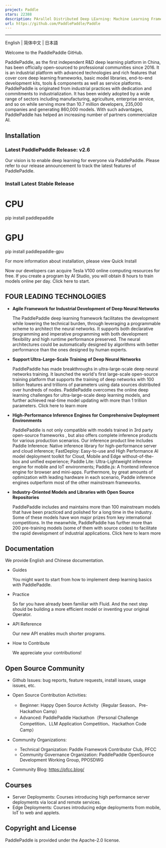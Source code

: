 ```yaml
---
project: Paddle
stars: 22388
description: PArallel Distributed Deep LEarning: Machine Learning Framework from Industrial Practice （『飞桨』核心框架，深度学习&机器学习高性能单机、分布式训练和跨平台部署）
url: https://github.com/PaddlePaddle/Paddle
---
```


* * *

English | 简体中文 | 日本語

Welcome to the PaddlePaddle GitHub.

PaddlePaddle, as the first independent R&D deep learning platform in China, has been officially open-sourced to professional communities since 2016. It is an industrial platform with advanced technologies and rich features that cover core deep learning frameworks, basic model libraries, end-to-end development kits, tools & components as well as service platforms. PaddlePaddle is originated from industrial practices with dedication and commitments to industrialization. It has been widely adopted by a wide range of sectors including manufacturing, agriculture, enterprise service, and so on while serving more than 10.7 million developers, 235,000 companies and generating 860,000 models. With such advantages, PaddlePaddle has helped an increasing number of partners commercialize AI.

Installation
------------

### Latest PaddlePaddle Release: v2.6

Our vision is to enable deep learning for everyone via PaddlePaddle. Please refer to our release announcement to track the latest features of PaddlePaddle.

### Install Latest Stable Release

# CPU
pip install paddlepaddle
# GPU
pip install paddlepaddle-gpu

For more information about installation, please view Quick Install

Now our developers can acquire Tesla V100 online computing resources for free. If you create a program by AI Studio, you will obtain 8 hours to train models online per day. Click here to start.

FOUR LEADING TECHNOLOGIES
-------------------------

-   **Agile Framework for Industrial Development of Deep Neural Networks**
    
    The PaddlePaddle deep learning framework facilitates the development while lowering the technical burden, through leveraging a programmable scheme to architect the neural networks. It supports both declarative programming and imperative programming with both development flexibility and high runtime performance preserved. The neural architectures could be automatically designed by algorithms with better performance than the ones designed by human experts.
    
-   **Support Ultra-Large-Scale Training of Deep Neural Networks**
    
    PaddlePaddle has made breakthroughs in ultra-large-scale deep neural networks training. It launched the world's first large-scale open-source training platform that supports the training of deep networks with 100 billion features and trillions of parameters using data sources distributed over hundreds of nodes. PaddlePaddle overcomes the online deep learning challenges for ultra-large-scale deep learning models, and further achieved real-time model updating with more than 1 trillion parameters. Click here to learn more
    
-   **High-Performance Inference Engines for Comprehensive Deployment Environments**
    
    PaddlePaddle is not only compatible with models trained in 3rd party open-source frameworks , but also offers complete inference products for various production scenarios. Our inference product line includes Paddle Inference: Native inference library for high-performance server and cloud inference; FastDeploy: Easy-to-use and High Performance AI model deployment toolkit for Cloud, Mobile and Edge without-of-the-box and unified experience; Paddle Lite: Ultra-Lightweight inference engine for mobile and IoT environments; Paddle.js: A frontend inference engine for browser and mini-apps. Furthermore, by great amounts of optimization with leading hardware in each scenario, Paddle inference engines outperform most of the other mainstream frameworks.
    
-   **Industry-Oriented Models and Libraries with Open Source Repositories**
    
    PaddlePaddle includes and maintains more than 100 mainstream models that have been practiced and polished for a long time in the industry. Some of these models have won major prizes from key international competitions. In the meanwhile, PaddlePaddle has further more than 200 pre-training models (some of them with source codes) to facilitate the rapid development of industrial applications. Click here to learn more
    

Documentation
-------------

We provide English and Chinese documentation.

-   Guides
    
    You might want to start from how to implement deep learning basics with PaddlePaddle.
    
-   Practice
    
    So far you have already been familiar with Fluid. And the next step should be building a more efficient model or inventing your original Operator.
    
-   API Reference
    
    Our new API enables much shorter programs.
    
-   How to Contribute
    
    We appreciate your contributions!
    

Open Source Community
---------------------

-   Github Issues: bug reports, feature requests, install issues, usage issues, etc.
    
-   Open Source Contribution Activities:
    
    -   Beginner: Happy Open Source Activity（Regular Season、Pre-Hackathon Camp）
    -   Advanced: PaddlePaddle Hackathon（Personal Challenge Competition、LLM Application Competition、Hackathon Code Camp）
-   Community Organizations:
    
    -   Technical Organization: Paddle Framework Contributor Club, PFCC
    -   Community Governance Organization: PaddlePaddle OpenSource Development Working Group, PPOSDWG
-   Community Blog: https://pfcc.blog/
    

Courses
-------

-   Server Deployments: Courses introducing high performance server deployments via local and remote services.
-   Edge Deployments: Courses introducing edge deployments from mobile, IoT to web and applets.

Copyright and License
---------------------

PaddlePaddle is provided under the Apache-2.0 license.
